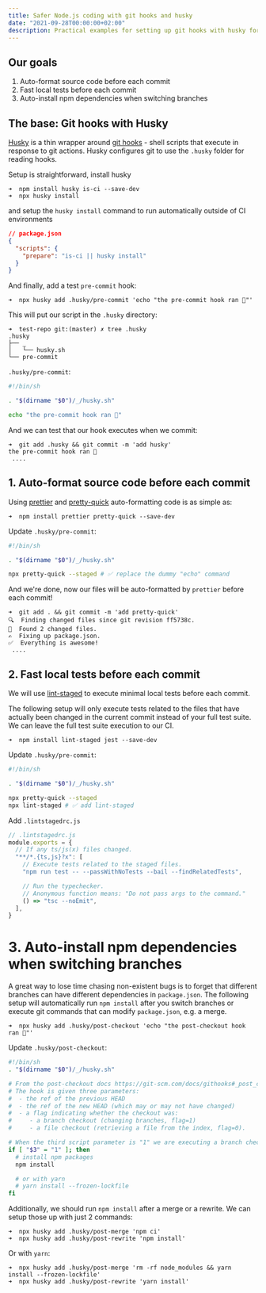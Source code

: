 ```yaml
---
title: Safer Node.js coding with git hooks and husky
date: "2021-09-28T00:00:00+02:00"
description: Practical examples for setting up git hooks with husky for safer Node.js development
---
```


## Our goals

1. Auto-format source code before each commit
2. Fast local tests before each commit
3. Auto-install npm dependencies when switching branches

## The base: Git hooks with Husky

[Husky](https://typicode.github.io/husky/) is a thin wrapper around [git hooks](https://git-scm.com/docs/githooks) - shell scripts that execute in response to git actions.
Husky configures git to use the `.husky` folder for reading hooks.

Setup is straightforward, install husky

```shell
➜  npm install husky is-ci --save-dev
➜  npx husky install
```

and setup the `husky install` command to run automatically outside of CI environments

```json
// package.json
{
  "scripts": {
    "prepare": "is-ci || husky install"
  }
}
```

And finally, add a test `pre-commit` hook:

```shell
➜  npx husky add .husky/pre-commit 'echo "the pre-commit hook ran 🚀"'
```

This will put our script in the `.husky` directory:

```shell
➜  test-repo git:(master) ✗ tree .husky
.husky
├── _
│   └── husky.sh
└── pre-commit
```

`.husky/pre-commit`:

```bash
#!/bin/sh

. "$(dirname "$0")/_/husky.sh"

echo "the pre-commit hook ran 🚀"
```

And we can test that our hook executes when we commit:

```shell
➜  git add .husky && git commit -m 'add husky'
the pre-commit hook ran 🚀
 ....
```

## 1. Auto-format source code before each commit

Using [prettier](https://prettier.io) and [pretty-quick](https://www.npmjs.com/package/pretty-quick) auto-formatting code is as simple as:

```shell
➜  npm install prettier pretty-quick --save-dev
```

Update `.husky/pre-commit`:

```bash
#!/bin/sh

. "$(dirname "$0")/_/husky.sh"

npx pretty-quick --staged # ✅ replace the dummy "echo" command
```

And we're done, now our files will be auto-formatted by `prettier` before each commit!

```shell
➜  git add . && git commit -m 'add pretty-quick'
🔍  Finding changed files since git revision ff5738c.
🎯  Found 2 changed files.
✍️  Fixing up package.json.
✅  Everything is awesome!
 ....
```

## 2. Fast local tests before each commit

We will use [lint-staged](https://github.com/okonet/lint-staged) to execute minimal local tests before each commit.

The following setup will only execute tests related to the files that have actually been changed in the current commit instead of your full test suite.
We can leave the full test suite execution to our CI.

```shell
➜  npm install lint-staged jest --save-dev
```

Update `.husky/pre-commit`:

```bash
#!/bin/sh

. "$(dirname "$0")/_/husky.sh"

npx pretty-quick --staged
npx lint-staged # ✅ add lint-staged
```

Add `.lintstagedrc.js`

```js
// .lintstagedrc.js
module.exports = {
  // If any ts/js(x) files changed.
  "**/*.{ts,js}?x": [
    // Execute tests related to the staged files.
    "npm run test -- --passWithNoTests --bail --findRelatedTests",

    // Run the typechecker.
    // Anonymous function means: "Do not pass args to the command."
    () => "tsc --noEmit",
  ],
}
```

# 3. Auto-install npm dependencies when switching branches

A great way to lose time chasing non-existent bugs is to forget that different branches can have different dependencies in `package.json`.
The following setup will automatically run `npm install` after you switch branches or execute git commands that can modify `package.json`, e.g. a merge.

```shell
➜  npx husky add .husky/post-checkout 'echo "the post-checkout hook ran 🚀"'
```

Update `.husky/post-checkout`:

```bash
#!/bin/sh
. "$(dirname "$0")/_/husky.sh"

# From the post-checkout docs https://git-scm.com/docs/githooks#_post_checkout
# The hook is given three parameters:
#  - the ref of the previous HEAD
#  - the ref of the new HEAD (which may or may not have changed)
#  - a flag indicating whether the checkout was:
#     - a branch checkout (changing branches, flag=1)
#     - a file checkout (retrieving a file from the index, flag=0).

# When the third script parameter is "1" we are executing a branch checkout
if [ "$3" = "1" ]; then
  # install npm packages
  npm install

  # or with yarn
  # yarn install --frozen-lockfile
fi
```

Additionally, we should run `npm install` after a merge or a rewrite.
We can setup those up with just 2 commands:

```shell
➜  npx husky add .husky/post-merge 'npm ci'
➜  npx husky add .husky/post-rewrite 'npm install'
```

Or with `yarn`:

```shell
➜  npx husky add .husky/post-merge 'rm -rf node_modules && yarn install --frozen-lockfile'
➜  npx husky add .husky/post-rewrite 'yarn install'
```
